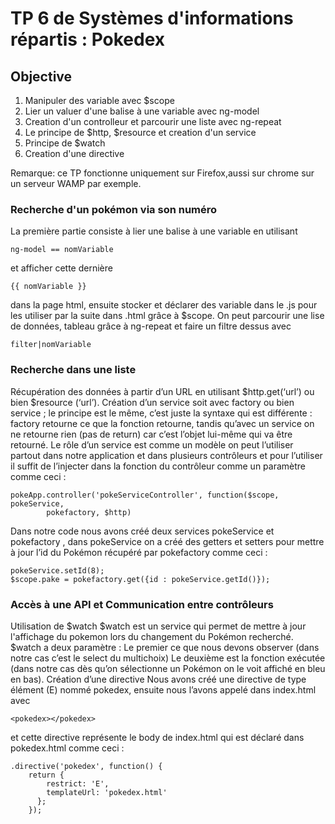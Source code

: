 # TP 6 de Systèmes d'informations répartis : Pokedex

## Objective
1) Manipuler des variable avec $scope
2) Lier un  valuer d'une balise à une variable avec ng-model
3) Creation d'un controlleur et parcourir une liste avec ng-repeat
4) Le principe de $http, $resource et creation d'un service
5) Principe de $watch
6) Creation d'une directive

Remarque: ce TP fonctionne uniquement sur Firefox,aussi sur chrome sur un serveur WAMP par exemple.

### Recherche d'un pokémon via son numéro

La première partie consiste à lier une balise à une variable en utilisant 
```
ng-model == nomVariable
```
et afficher cette dernière
```
{{ nomVariable }} 
```
dans la page html, ensuite stocker et déclarer des variable dans le .js pour les utiliser par la suite  dans .html grâce à $scope.
On peut parcourir une lise de données, tableau  grâce à ng-repeat  et faire un filtre dessus avec  
```
filter|nomVariable 
```

### Recherche dans une liste

Récupération des données à partir d’un URL  en utilisant $http.get(‘url’) ou bien $resource (‘url’).
Création d’un service soit avec factory ou bien service ; le principe est le même, c’est juste la syntaxe qui est différente : factory  retourne ce que la fonction retourne, tandis qu’avec un  service on ne retourne rien (pas de return) car c’est l’objet  lui-même qui va être retourné.
Le rôle d’un service est comme un modèle on peut l’utiliser partout dans notre application et dans plusieurs contrôleurs et pour l’utiliser il suffit de l’injecter dans la fonction du contrôleur comme un paramètre comme ceci :
```
pokeApp.controller('pokeServiceController', function($scope, pokeService,
		pokefactory, $http)
```		
Dans notre code nous avons créé deux services pokeService et pokefactory , dans pokeService on a créé des getters et setters pour mettre à jour l’id du Pokémon récupéré par  pokefactory  comme ceci :
```
pokeService.setId(8);
$scope.pake = pokefactory.get({id : pokeService.getId()});
```

### Accès à une API et Communication entre contrôleurs

Utilisation de $watch 
$watch est un service qui permet de mettre  à jour l'affichage du pokemon  lors du changement du Pokémon recherché.
$watch a deux paramètre :
Le premier ce que nous devons observer (dans notre cas c’est le select du multichoix)
Le deuxième est  la fonction exécutée (dans notre  cas dès qu’on sélectionne un Pokémon on le voit affiché en bleu en bas).
Création d’une directive
Nous  avons créé une directive de type élément (E) nommé pokedex, ensuite nous l’avons appelé dans index.html avec
```
<pokedex></pokedex> 
```
et cette directive représente le body de index.html qui est déclaré dans pokedex.html comme ceci :
```
.directive('pokedex', function() {
    return {
        restrict: 'E',
        templateUrl: 'pokedex.html'
      };
    });
```
	



